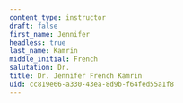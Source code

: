 ```yaml
---
content_type: instructor
draft: false
first_name: Jennifer
headless: true
last_name: Kamrin
middle_initial: French
salutation: Dr.
title: Dr. Jennifer French Kamrin
uid: cc819e66-a330-43ea-8d9b-f64fed55a1f8
---
```

